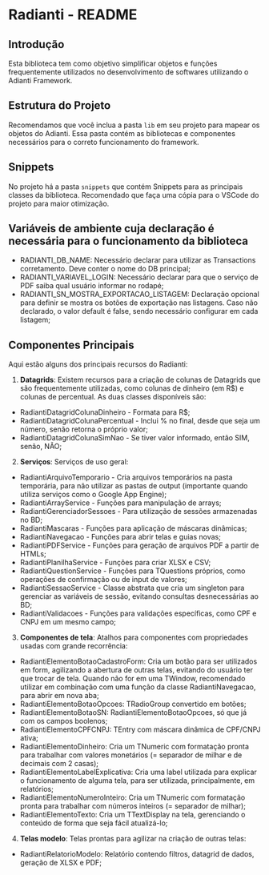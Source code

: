 # Radianti - README

## Introdução

Esta biblioteca tem como objetivo simplificar objetos e funções frequentemente utilizados no desenvolvimento de softwares utilizando o Adianti Framework.

## Estrutura do Projeto

Recomendamos que você inclua a pasta `lib` em seu projeto para mapear os objetos do Adianti. Essa pasta contém as bibliotecas e componentes necessários para o correto funcionamento do framework.

## Snippets

No projeto há a pasta `snippets` que contém Snippets para as principais classes da biblioteca. Recomendado que faça uma cópia para o VSCode do projeto para maior otimização.

## Variáveis de ambiente cuja declaração é necessária para o funcionamento da biblioteca

- RADIANTI_DB_NAME: Necessário declarar para utilizar as Transactions corretamento. Deve conter o nome do DB principal;
- RADIANTI_VARIAVEL_LOGIN: Necessário declarar para que o serviço de PDF saiba qual usuário informar no rodapé;
- RADIANTI_SN_MOSTRA_EXPORTACAO_LISTAGEM: Declaração opcional para definir se mostra os botões de exportação nas listagens. Caso não declarado, o valor default é false, sendo necessário configurar em cada listagem;

## Componentes Principais

Aqui estão alguns dos principais recursos do Radianti:

1. **Datagrids**: Existem recursos para a criação de colunas de Datagrids que são frequentemente utilizadas, como colunas de dinheiro (em R$) e colunas de percentual. As duas classes disponíveis são:

- RadiantiDatagridColunaDinheiro - Formata para R$;
- RadiantiDatagridColunaPercentual - Inclui % no final, desde que seja um número, senão retorna o próprio valor;
- RadiantiDatagridColunaSimNao - Se tiver valor informado, então SIM, senão, NÃO;

2. **Serviços**: Serviços de uso geral:

- RadiantiArquivoTemporario - Cria arquivos temporários na pasta temporária, para não utilizar as pastas de output (importante quando utiliza serviços como o Google App Engine);
- RadiantiArrayService - Funções para manipulação de arrays;
- RadiantiGerenciadorSessoes - Para utilização de sessões armazenadas no BD;
- RadiantiMascaras - Funções para aplicação de máscaras dinâmicas;
- RadiantiNavegacao - Funções para abrir telas e guias novas;
- RadiantiPDFService - Funções para geração de arquivos PDF a partir de HTMLs;
- RadiantiPlanilhaService - Funções para criar XLSX e CSV;
- RadiantiQuestionService - Funções para TQuestions próprios, como operações de confirmação ou de input de valores;
- RadiantiSessaoService - Classe abstrata que cria um singleton para gerenciar as variáveis de sessão, evitando consultas desnecessárias ao BD;
- RadiantiValidacoes - Funções para validações específicas, como CPF e CNPJ em um mesmo campo;

3. **Componentes de tela**: Atalhos para componentes com propriedades usadas com grande recorrência:

- RadiantiElementoBotaoCadastroForm: Cria um botão para ser utilizados em form, agilizando a abertura de outras telas, evitando do usuário ter que trocar de tela. Quando não for em uma TWindow, recomendado utilizar em combinação com uma função da classe RadiantiNavegacao, para abrir em nova aba;
- RadiantiElementoBotaoOpcoes: TRadioGroup convertido em botões;
- RadiantiElementoBotaoSN: RadiantiElementoBotaoOpcoes, só que já com os campos boolenos;
- RadiantiElementoCPFCNPJ: TEntry com máscara dinâmica de CPF/CNPJ ativa;
- RadiantiElementoDinheiro: Cria um TNumeric com formatação pronta para trabalhar com valores monetários (= separador de milhar e de decimais com 2 casas);
- RadiantiElementoLabelExplicativa: Cria uma label utilizada para explicar o funcionamento de alguma tela, para ser utilizada, principalmente, em relatórios;
- RadiantiElementoNumeroInteiro: Cria um TNumeric com formatação pronta para trabalhar com números inteiros (= separador de milhar);
- RadiantiElementoTexto: Cria um TTextDisplay na tela, gerenciando o conteúdo de forma que seja fácil atualizá-lo;

4. **Telas modelo**: Telas prontas para agilizar na criação de outras telas:

- RadiantiRelatorioModelo: Relatório contendo filtros, datagrid de dados, geração de XLSX e PDF;
